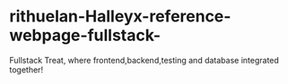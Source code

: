 # rithuelan-Halleyx-reference-webpage-fullstack-
Fullstack Treat, where frontend,backend,testing and database integrated together!
